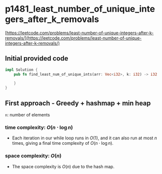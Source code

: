 # p1481_least_number_of_unique_integers_after_k_removals
[https://leetcode.com/problems/least-number-of-unique-integers-after-k-removals/](https://leetcode.com/problems/least-number-of-unique-integers-after-k-removals/)

## Initial provided code
```Rust
impl Solution {
    pub fn find_least_num_of_unique_ints(arr: Vec<i32>, k: i32) -> i32 {
        
    }
}
```

## First approach - Greedy + hashmap + min heap

`n`: number of elements
 
### time complexity: $O(n \cdot \log n)$
- Each iteration in our while loop runs in $O(1)$, and it can also run at most $n$ times, giving a final time complexity of $O(n \cdot \log n)$. 

### space complexity: $O(n)$
- The space complexity is $O(n)$ due to the hash map.





